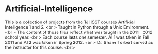 Artificial-Intelligence
=======================

This is a collection of projects from the TJHSST courses Artificial Intelligence 1 and 2. <br \>
Taught in Python through a Unix Environment. <br \>
The content of these files reflect what was taught in the 2011 - 2012 school year. <br \>
Each course lasts one semester. AI 1 was taken in Fall 2011 and AI 2 was taken in Spring 2012. <br \>
Dr. Shane Torbert served as the instructor for this course. <br \>
